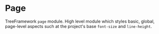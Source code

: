 # Page

TreeFramework `page` module. High level module which styles basic,
global, page-level aspects such at the project's base `font-size` and
`line-height`.
